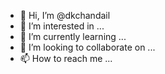 - 👋 Hi, I’m @dkchandail
- 👀 I’m interested in ...
- 🌱 I’m currently learning ...
- 💞️ I’m looking to collaborate on ...
- 📫 How to reach me ...

<!---
dkchandail/dkchandail is a ✨ special ✨ repository because its `README.md` (this file) appears on your GitHub profile.
You can click the Preview link to take a look at your changes.
--->
